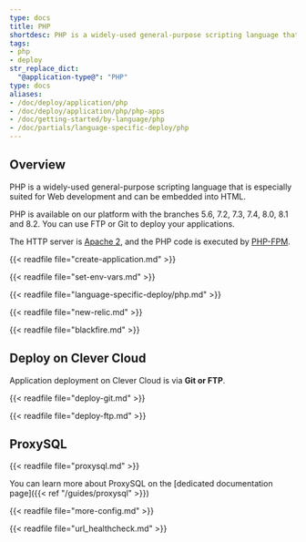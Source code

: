 ```yaml
---
type: docs
title: PHP
shortdesc: PHP is a widely-used general-purpose scripting language that is especially suited for Web development and can be embedded into HTML.
tags:
- php
- deploy
str_replace_dict:
  "@application-type@": "PHP"
type: docs
aliases:
- /doc/deploy/application/php
- /doc/deploy/application/php/php-apps
- /doc/getting-started/by-language/php
- /doc/partials/language-specific-deploy/php
---
```


## Overview

PHP is a widely-used general-purpose scripting language that is especially suited for Web development and can be embedded
into HTML.

PHP is available on our platform with the branches 5.6, 7.2, 7.3, 7.4, 8.0, 8.1 and 8.2. You can use FTP or Git to deploy your applications.

The HTTP server is [Apache 2](https://httpd.apache.org/), and the PHP code is executed by [PHP-FPM](https://php-fpm.org/).

{{< readfile file="create-application.md" >}}

{{< readfile file="set-env-vars.md" >}}

{{< readfile file="language-specific-deploy/php.md" >}}

{{< readfile file="new-relic.md" >}}

{{< readfile file="blackfire.md" >}}

## Deploy on Clever Cloud

Application deployment on Clever Cloud is via **Git or FTP**.

{{< readfile file="deploy-git.md" >}}

{{< readfile file="deploy-ftp.md" >}}

## ProxySQL

{{< readfile file="proxysql.md" >}}

You can learn more about ProxySQL on the [dedicated documentation page]({{< ref "/guides/proxysql" >}})

{{< readfile file="more-config.md" >}}

{{< readfile file="url_healthcheck.md" >}}
